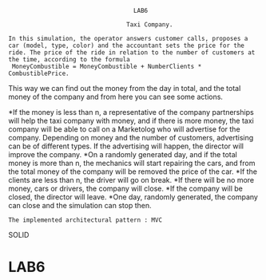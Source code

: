                                        LAB6

                                     Taxi Company.
				     
 	In this simulation, the operator answers customer calls, proposes a car (model, type, color) and the accountant sets the price for the ride. The price of the ride in relation to the number of customers at the time, according to the formula
	 MoneyCombustible = MoneyCombustible + NumberClients * CombustiblePrice.
This way we can find out the money from the day in total, and the total money of the company and from here you can see some actions. 

*If the money is less than n, a representative of the company partnerships will help the taxi company with money, and if there is more money, the taxi company will be able to call on a Marketolog who will advertise for the company. Depending on money and the number of customers, advertising can be of different types. If the advertising will happen, the director will improve the company.
*On a randomly generated day, and if the total money is more than n, the mechanics will start repairing the cars, and from the total money of the company will be 
 removed the price of the car.
*If the clients are less than n, the driver will go on break.
*If there will be no more money, cars or drivers, the company will close.
*If the company will be closed, the director will leave.
*One day, randomly generated, the company can close and the simulation can stop then.

	The implemented architectural pattern : MVC
SOLID
# LAB6
